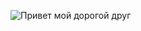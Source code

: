 ![Привет мой дорогой друг ](https://i.pinimg.com/736x/fc/65/27/fc65273a2e94d1f4d0abf34b4db0cc84.jpg)
